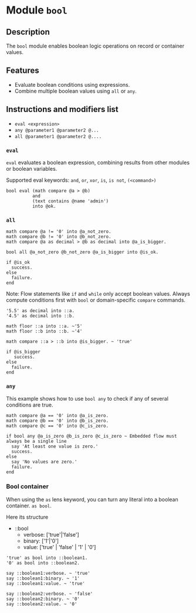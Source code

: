 # Module `bool`

## Description

The `bool` module enables boolean logic operations on record or container values.

## Features

- Evaluate boolean conditions using expressions.
- Combine multiple boolean values using `all` or `any`.

## Instructions and modifiers list

- `eval <expression>`
- `any @parameter1 @parameter2 @...`
- `all @parameter1 @parameter2 @....`

### `eval`

`eval` evaluates a boolean expression, combining results from other modules or boolean variables.

Supported eval keywords: `and`, `or`, `xor`, `is`, `is not`, `(<command>)`

```
bool eval (math compare @a > @b)
          and
          (text contains @name 'admin')
          into @ok.
```

### `all`

```
math compare @a != '0' into @a_not_zero.
math compare @b != '0' into @b_not_zero.
math compare @a as decimal > @b as decimal into @a_is_bigger.

bool all @a_not_zero @b_not_zero @a_is_bigger into @is_ok.

if @is_ok
  success.
else
  failure.
end
```

Note: Flow statements like `if` and `while` only accept boolean values. Always compute conditions first with `bool` or domain-specific `compare` commands.

```
'5.5' as decimal into ::a.
'4.5' as decimal into ::b.

math floor ::a into ::a. ~'5'
math floor ::b into ::b. ~'4'

math compare ::a > ::b into @is_bigger. ~ 'true'

if @is_bigger
   success.
else
  failure.
end
```

### `any`

This example shows how to use `bool any` to check if any of several conditions are true.

```
math compare @a == '0' into @a_is_zero.
math compare @b == '0' into @b_is_zero.
math compare @c == '0' into @c_is_zero.

if bool any @a_is_zero @b_is_zero @c_is_zero ~ Embedded flow must always be a single line
  say 'At least one value is zero.'
  success.
else
  say 'No values are zero.'
  failure.
end
```

### Bool container

When using the `as` lens keyword, you can turn any literal into a boolean container. `as bool`.

Here its structure

- ::bool
  - verbose: ['true'|'false']
  - binary: ['1'|'0']
  - value: ['true' | 'false' | '1' | '0']

```sky
'true' as bool into ::boolean1.
'0' as bool into ::boolean2.

say ::boolean1:verbose. ~ 'true'
say ::boolean1:binary. ~ '1'
say ::boolean1:value. ~ 'true'

say ::boolean2:verbose. ~ 'false'
say ::boolean2:binary. ~ '0'
say ::boolean2:value. ~ '0'
```
